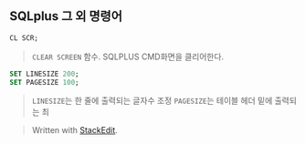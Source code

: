 ## SQLplus 그 외 명령어

```SQL
CL SCR;
```
>`CLEAR SCREEN` 함수. 
>SQLPLUS CMD화면을 클리어한다.

```SQL
SET LINESIZE 200;
SET PAGESIZE 100;
```
>`LINESIZE`는 한 줄에 출력되는 글자수 조정
>`PAGESIZE`는 테이블 헤더 밑에 출력되는 최

> Written with [StackEdit](https://stackedit.io/).
<!--stackedit_data:
eyJoaXN0b3J5IjpbMTQ5MDA2MTYzNiwxOTgzMzI5MjczLDkxMz
QyNzA5XX0=
-->